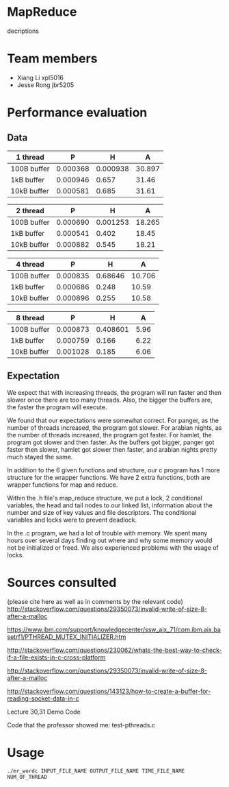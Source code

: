 # MapReduce

decriptions

# Team members

* Xiang Li xpl5016
* Jesse Rong jbr5205

# Performance evaluation

## Data

|    1 thread  | P       | H      |  A    |  
|---|---|---|---|
|  100B buffer |0.000368 |0.000938 | 30.897 |   
|  1kB buffer  |0.000946 | 0.657   | 31.46  |   
|  10kB buffer |0.000581 | 0.685   | 31.61  |   


|    2 thread   | P         | H       |  A     |  
|---|---|---|---|
|  100B buffer  | 0.000690  | 0.001253| 18.265 |   
|  1kB buffer   | 0.000541  | 0.402   | 18.45  |   
|  10kB buffer  | 0.000882  | 0.545   | 18.21  |   


| 4 thread   | P  | H  |  A |  
|---|---|---|---|
|  100B buffer |  0.000835 | 0.68646| 10.706 |   
|  1kB buffer  |  0.000686 | 0.248  | 10.59  |   
|  10kB buffer |  0.000896 | 0.255  | 10.58  |   

| 8 thread   | P  | H  |  A |  
|---|---|---|---|
|  100B buffer | 0.000873  | 0.408601| 5.96  |   
|  1kB buffer  | 0.000759  | 0.166   | 6.22  |   
|  10kB buffer | 0.001028  | 0.185   | 6.06  |   



## Expectation

We expect that with increasing threads, the program will run faster and then
slower once there are too many threads. Also, the bigger the buffers are, the
faster the program will execute.

We found that our expectations were somewhat correct. For panger, as the number
 of threads increased, the program got slower. For arabian nights, as the 
number of threads increased, the program got faster. For hamlet, the 
program got slower and then faster. As the buffers got bigger, panger
got faster then slower, hamlet got slower then faster, and arabian
nights pretty much stayed the same. 

In addition to the 6 given functions and structure, our c program has 1 more
structure for the wrapper functions. We have 2 extra functions, both are wrapper
functions for map and reduce.

Within the .h file's map_reduce structure, we put a lock, 2 conditional
variables, the head and tail nodes to our linked list, information about the
number and size of key values and file descriptors. The conditional variables and locks were to prevent deadlock. 

In the .c program, we had a lot of trouble with memory. We spent many hours
over several days finding out where and why some memory would not be initialized
or freed. We also experienced problems with the usage of locks.

# Sources consulted
(please cite here as well as in comments by the relevant code)
http://stackoverflow.com/questions/29350073/invalid-write-of-size-8-after-a-malloc

https://www.ibm.com/support/knowledgecenter/ssw_aix_71/com.ibm.aix.basetrf1/PTHREAD_MUTEX_INITIALIZER.htm

http://stackoverflow.com/questions/230062/whats-the-best-way-to-check-if-a-file-exists-in-c-cross-platform

http://stackoverflow.com/questions/29350073/invalid-write-of-size-8-after-a-malloc

http://stackoverflow.com/questions/143123/how-to-create-a-buffer-for-reading-socket-data-in-c

Lecture 30,31 Demo Code

Code that the professor showed me: test-pthreads.c

# Usage

```
./mr_wordc INPUT_FILE_NAME OUTPUT_FILE_NAME TIME_FILE_NAME NUM_OF_THREAD
```
